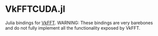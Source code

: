# VkFFTCUDA.jl
Julia bindings for [VkFFT](https://github.com/DTolm/VkFFT). WARNING: These bindings are very barebones and do not fully implement all the functionality exposed by VkFFT.
